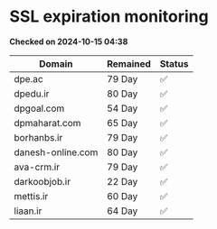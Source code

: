 # SSL expiration monitoring

**Checked on 2024-10-15 04:38**

| Domain | Remained | Status       |
|--------|----------|--------------|
| dpe.ac     | 79 Day   | ✅ |
| dpedu.ir     | 80 Day   | ✅ |
| dpgoal.com     | 54 Day   | ✅ |
| dpmaharat.com     | 65 Day   | ✅ |
| borhanbs.ir     | 79 Day   | ✅ |
| danesh-online.com     | 80 Day   | ✅ |
| ava-crm.ir     | 79 Day   | ✅ |
| darkoobjob.ir     | 22 Day   | ✅ |
| mettis.ir     | 60 Day   | ✅ |
| liaan.ir     | 64 Day   | ✅ |
